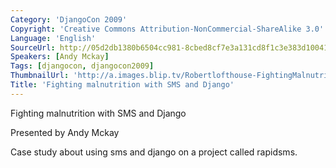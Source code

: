 ```yaml
---
Category: 'DjangoCon 2009'
Copyright: 'Creative Commons Attribution-NonCommercial-ShareAlike 3.0'
Language: 'English'
SourceUrl: http://05d2db1380b6504cc981-8cbed8cf7e3a131cd8f1c3e383d10041.r93.cf2.rackcdn.com/djangocon-2009/12_fighting-malnutrition-with-sms-and-django.ogv
Speakers: [Andy Mckay]
Tags: [djangocon, djangocon2009]
ThumbnailUrl: 'http://a.images.blip.tv/Robertlofthouse-FightingMalnutritionWithSMSAndDjango307.png'
Title: 'Fighting malnutrition with SMS and Django'
---
```

Fighting malnutrition with SMS and Django

  
Presented by Andy Mckay

  
Case study about using sms and django on a project called rapidsms.
